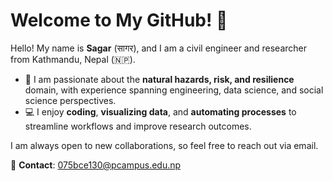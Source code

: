 # Welcome to My GitHub! 👋

Hello! My name is **Sagar** (सागर), and I am a civil engineer and researcher from Kathmandu, Nepal (🇳🇵).  

- 🌟 I am passionate about the **natural hazards, risk, and resilience** domain, with experience spanning engineering, data science, and social science perspectives.  
- 💻 I enjoy **coding**, **visualizing data**, and **automating processes** to streamline workflows and improve research outcomes.  

I am always open to new collaborations, so feel free to reach out via email. 

📧 **Contact**: 075bce130@pcampus.edu.np  
